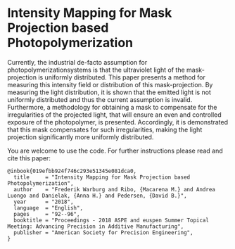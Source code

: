 # Intensity Mapping for Mask Projection based Photopolymerization

Currently, the industrial de-facto assumption for photopolymerizationsystems is that the ultraviolet light of the mask-projection is uniformly distributed. This paper presents a method for measuring this intensity field or distribution of this mask-projection. By measuring the light distribution, it is shown that the emitted light is not uniformly distributed and thus the current assumption is invalid. Furthermore, a methodology for obtaining a mask to compensate for the irregularities of the projected light, that will ensure an even and controlled exposure of the photopolymer, is presented. Accordingly, it is demonstrated that this mask compensates for such irregularities, making the light projection significantly more uniformly distributed.

You are welcome to use the code. For further instructions please read and cite this paper: 

```
@inbook{019efbb924f746c293e51345e081dca0,
  title     = "Intensity Mapping for Mask Projection based Photopolymerization",
  author    = "Frederik Warburg and Ribo, {Macarena M.} and Andrea Luongo and Danielak, {Anna H.} and Pedersen, {David B.}",
  year      = "2018",
  language  = "English",
  pages     = "92--96",
  booktitle = "Proceedings - 2018 ASPE and euspen Summer Topical Meeting: Advancing Precision in Additive Manufacturing",
  publisher = "American Society for Precision Engineering",
}
```


